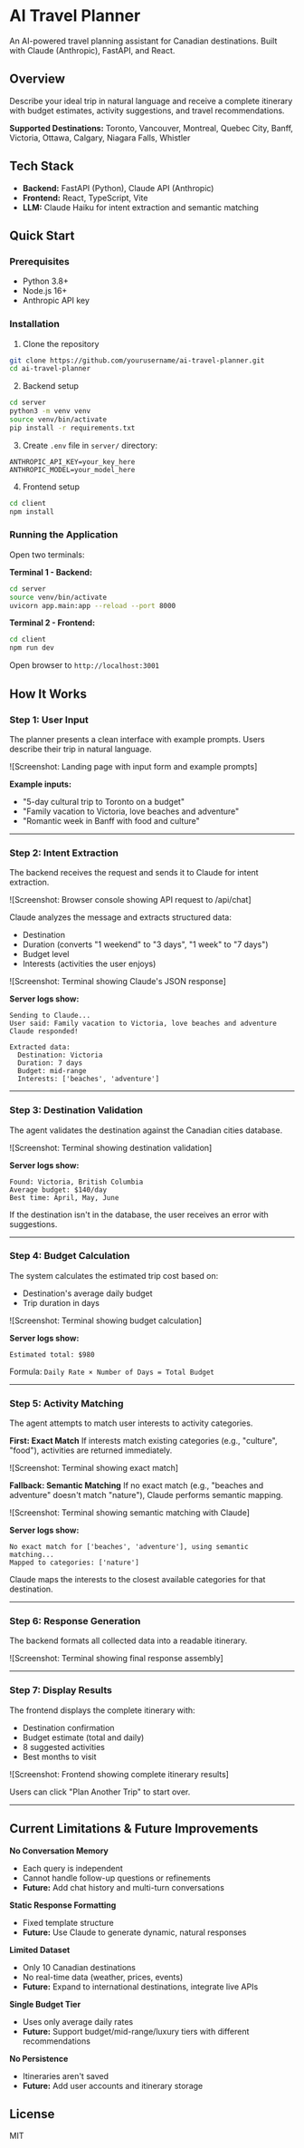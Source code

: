 # AI Travel Planner

An AI-powered travel planning assistant for Canadian destinations. Built with Claude (Anthropic), FastAPI, and React.

## Overview

Describe your ideal trip in natural language and receive a complete itinerary with budget estimates, activity suggestions, and travel recommendations.

**Supported Destinations:** Toronto, Vancouver, Montreal, Quebec City, Banff, Victoria, Ottawa, Calgary, Niagara Falls, Whistler

## Tech Stack

- **Backend:** FastAPI (Python), Claude API (Anthropic)
- **Frontend:** React, TypeScript, Vite
- **LLM:** Claude Haiku for intent extraction and semantic matching

## Quick Start

### Prerequisites
- Python 3.8+
- Node.js 16+
- Anthropic API key

### Installation

1. Clone the repository
```bash
git clone https://github.com/yourusername/ai-travel-planner.git
cd ai-travel-planner
```

2. Backend setup
```bash
cd server
python3 -m venv venv
source venv/bin/activate
pip install -r requirements.txt
```

3. Create `.env` file in `server/` directory:
```
ANTHROPIC_API_KEY=your_key_here
ANTHROPIC_MODEL=your_model_here
```

4. Frontend setup
```bash
cd client
npm install
```

### Running the Application

Open two terminals:

**Terminal 1 - Backend:**
```bash
cd server
source venv/bin/activate
uvicorn app.main:app --reload --port 8000
```

**Terminal 2 - Frontend:**
```bash
cd client
npm run dev
```

Open browser to `http://localhost:3001`

## How It Works

### Step 1: User Input

The planner presents a clean interface with example prompts. Users describe their trip in natural language.

![Screenshot: Landing page with input form and example prompts]

**Example inputs:**
- "5-day cultural trip to Toronto on a budget"
- "Family vacation to Victoria, love beaches and adventure"
- "Romantic week in Banff with food and culture"

---

### Step 2: Intent Extraction

The backend receives the request and sends it to Claude for intent extraction.

![Screenshot: Browser console showing API request to /api/chat]

Claude analyzes the message and extracts structured data:
- Destination
- Duration (converts "1 weekend" to "3 days", "1 week" to "7 days")
- Budget level
- Interests (activities the user enjoys)

![Screenshot: Terminal showing Claude's JSON response]

**Server logs show:**
```
Sending to Claude...
User said: Family vacation to Victoria, love beaches and adventure
Claude responded!

Extracted data:
  Destination: Victoria
  Duration: 7 days
  Budget: mid-range
  Interests: ['beaches', 'adventure']
```

---

### Step 3: Destination Validation

The agent validates the destination against the Canadian cities database.

![Screenshot: Terminal showing destination validation]

**Server logs show:**
```
Found: Victoria, British Columbia
Average budget: $140/day
Best time: April, May, June
```

If the destination isn't in the database, the user receives an error with suggestions.

---

### Step 4: Budget Calculation

The system calculates the estimated trip cost based on:
- Destination's average daily budget
- Trip duration in days

![Screenshot: Terminal showing budget calculation]

**Server logs show:**
```
Estimated total: $980
```

Formula: `Daily Rate × Number of Days = Total Budget`

---

### Step 5: Activity Matching

The agent attempts to match user interests to activity categories.

**First: Exact Match**
If interests match existing categories (e.g., "culture", "food"), activities are returned immediately.

![Screenshot: Terminal showing exact match]

**Fallback: Semantic Matching**
If no exact match (e.g., "beaches and adventure" doesn't match "nature"), Claude performs semantic mapping.

![Screenshot: Terminal showing semantic matching with Claude]

**Server logs show:**
```
No exact match for ['beaches', 'adventure'], using semantic matching...
Mapped to categories: ['nature']
```

Claude maps the interests to the closest available categories for that destination.

---

### Step 6: Response Generation

The backend formats all collected data into a readable itinerary.

![Screenshot: Terminal showing final response assembly]

---

### Step 7: Display Results

The frontend displays the complete itinerary with:
- Destination confirmation
- Budget estimate (total and daily)
- 8 suggested activities
- Best months to visit

![Screenshot: Frontend showing complete itinerary results]

Users can click "Plan Another Trip" to start over.

---

## Current Limitations & Future Improvements

**No Conversation Memory**
- Each query is independent
- Cannot handle follow-up questions or refinements
- **Future:** Add chat history and multi-turn conversations

**Static Response Formatting**
- Fixed template structure
- **Future:** Use Claude to generate dynamic, natural responses

**Limited Dataset**
- Only 10 Canadian destinations
- No real-time data (weather, prices, events)
- **Future:** Expand to international destinations, integrate live APIs

**Single Budget Tier**
- Uses only average daily rates
- **Future:** Support budget/mid-range/luxury tiers with different recommendations

**No Persistence**
- Itineraries aren't saved
- **Future:** Add user accounts and itinerary storage

## License

MIT